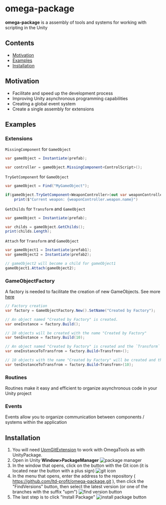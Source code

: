 # omega-package

**omega-package** is a assembly of tools and systems for working with scripting in the Unity

## Contents

- [Motivation](#Motivation)
- [Examples](#Examples)
- [Installation](#Installation)

## Motivation

- Facilitate and speed up the development process
- Improving Unity asynchronous programming capabilities
- Creating a global event system
- Create a single assembly for extensions

## Examples

### Extensions
 
`MissingComponent` for `GameObject`
 
```csharp
var gameObject = Instantiate(prefab);

var controller = gameObject.MissingComponent<ControlScript>();
 ```
 
`TryGetComponent` for `GameObject`

```csharp
var gameObject = Find("MyGameObject");

if(gameObject.TryGetComponent<WeaponController>(out var weaponController))
    print($"Current weapon: {weaponController.weapon.name}")
```

`GetChilds` for `Transform` and `GameObject`

```csharp
var gameObject = Instantiate(prefab);

var childs = gameObject.GetChilds();
print(childs.Length);
```

`Attach` for `Transform` and `GameObject` 

```csharp
var gameObject1 = Instantiate(prefab1);
var gameObject2 = Instantiate(prefab2);

// gameObject2 will become a child for gameObject1
gameObject1.Attach(gameObject2);
```

### GameObjectFactory

A factory is needed to facilitate the creation of new GameObjects. See more [here](https://github.com/omega-vr-ar/unity-tools/wiki/GameObjectFactory)

```csharp
// Factory creation
var factory = GameObjectFactory.New().SetName("Created by Factory");

// An object named "Created by Factory" is created.
var oneInstance = factory.Build(); 

// 10 objects will be created with the name "Created by Factory"
var tenInstance = factory.Build(10); 

// An object named "Created by Factory" is created and the `Transform` component is obtained from this object
var oneInstanceToTransfrom = factory.Build<Transfron>();

// 10 objects with the name "Created by Factory" will be created and the `Transfrom` component will be obtained from each object.
var tenInstanceToTransfrom = factory.Build<Transfron>(10);
```

### Routines

Routines make it easy and efficient to organize asynchronous code in your Unity project

### Events

Events allow you to organize communication between components / systems within the application

## Installation

1. You will need [UpmGitExtension](https://github.com/mob-sakai/UpmGitExtension) to work with OmegaTools as with UnityPackage.
2. Open in Unity **Window>PackageManager** 
![package manager](https://user-images.githubusercontent.com/48410898/85272127-6e73ff80-b484-11ea-9c29-d5907be84034.png)
3. In the window that opens, click on the button with the Git icon (it is located near the button with a plus sign)
![git icon](https://user-images.githubusercontent.com/48410898/85277808-a54e1380-b48c-11ea-95af-a6e0e0b9af01.png)
4. In the menu that opens, enter the address to the repository ( https://github.com/ltd-profit/omega-package.git ), then click the "FindVersions" button, then select the latest version (or one of the branches with the suffix "upm")
![find version button](https://user-images.githubusercontent.com/48410898/85278724-fad6f000-b48d-11ea-95cb-7d7524cdab2a.png)
5. The last step is to click "Install Package"
![install package button](https://user-images.githubusercontent.com/48410898/85279692-84d38880-b48f-11ea-973e-676b78cb0a62.png)